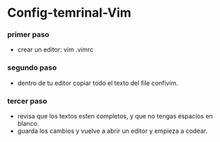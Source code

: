 # Config-temrinal-Vim
### primer paso
+ crear un editor: vim .vimrc
### segundo paso
+ dentro de tu editor copiar todo el texto del file confivim.
### tercer paso
+ revisa que los textos esten completos, y que no tengas espacios en blanco.
+ guarda los cambios y vuelve a abrir un editor y empieza a codear.
